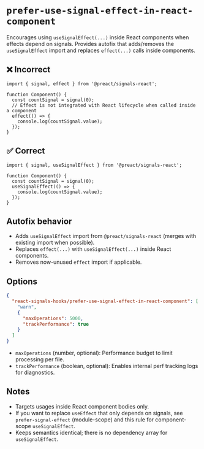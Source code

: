 # `prefer-use-signal-effect-in-react-component`

Encourages using `useSignalEffect(...)` inside React components when effects depend on signals. Provides autofix that adds/removes the `useSignalEffect` import and replaces `effect(...)` calls inside components.

## ❌ Incorrect

```tsx
import { signal, effect } from '@preact/signals-react';

function Component() {
  const countSignal = signal(0);
  // Effect is not integrated with React lifecycle when called inside a component
  effect(() => {
    console.log(countSignal.value);
  });
}
```

## ✅ Correct

```tsx
import { signal, useSignalEffect } from '@preact/signals-react';

function Component() {
  const countSignal = signal(0);
  useSignalEffect(() => {
    console.log(countSignal.value);
  });
}
```

## Autofix behavior

- Adds `useSignalEffect` import from `@preact/signals-react` (merges with existing import when possible).
- Replaces `effect(...)` with `useSignalEffect(...)` inside React components.
- Removes now-unused `effect` import if applicable.

## Options

```json
{
  "react-signals-hooks/prefer-use-signal-effect-in-react-component": [
    "warn",
    {
      "maxOperations": 5000,
      "trackPerformance": true
    }
  ]
}
```

- `maxOperations` (number, optional): Performance budget to limit processing per file.
- `trackPerformance` (boolean, optional): Enables internal perf tracking logs for diagnostics.

## Notes

- Targets usages inside React component bodies only.
- If you want to replace `useEffect` that only depends on signals, see `prefer-signal-effect` (module-scope) and this rule for component-scope `useSignalEffect`.
- Keeps semantics identical; there is no dependency array for `useSignalEffect`.
